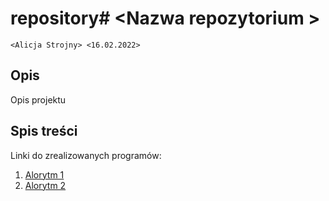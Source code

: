 # repository# \<Nazwa repozytorium  >

`<Alicja Strojny> <16.02.2022>`

## Opis

Opis projektu

## Spis treści

Linki do zrealizowanych programów:

1. [Alorytm 1]()
2. [Alorytm 2]()